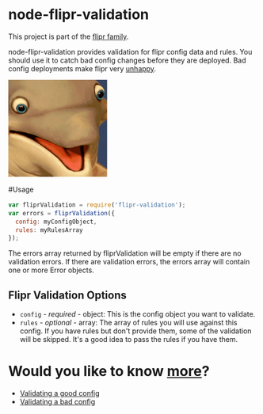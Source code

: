 node-flipr-validation
============

This project is part of the [flipr family](https://github.com/godaddy/node-flipr).

node-flipr-validation provides validation for flipr config data and rules.  You should use it to catch bad config changes before they are deployed.  Bad config deployments make flipr very [unhappy](http://i.imgur.com/GIBD0X4.gif).

![node-flipr-validation](/flipr.png?raw=true "node-flipr-validation")

#Usage
```javascript
var fliprValidation = require('flipr-validation');
var errors = fliprValidation({
  config: myConfigObject,
  rules: myRulesArray
});
```
The errors array returned by fliprValidation will be empty if there are no validation errors.  If there are validation errors, the errors array will contain one or more Error objects.

## Flipr Validation Options
* `config` - _required_ - object: This is the config object you want to validate.
* `rules` - _optional_ - array: The array of rules you will use against this config.  If you have rules but don't provide them, some of the validation will be skipped.  It's a good idea to pass the rules if you have them.

# Would you like to know [more](http://i.imgur.com/IOvYPfT.jpg)?
* [Validating a good config](/sample/validate-good-config.js)
* [Validating a bad config](/sample/validate-bad-config.js)
